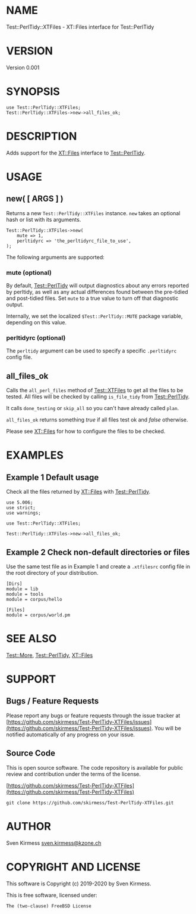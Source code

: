 # NAME

Test::PerlTidy::XTFiles - XT::Files interface for Test::PerlTidy

# VERSION

Version 0.001

# SYNOPSIS

    use Test::PerlTidy::XTFiles;
    Test::PerlTidy::XTFiles->new->all_files_ok;

# DESCRIPTION

Adds support for the [XT::Files](https://metacpan.org/pod/XT::Files) interface to [Test::PerlTidy](https://metacpan.org/pod/Test::PerlTidy).

# USAGE

## new( \[ ARGS \] )

Returns a new `Test::PerlTidy::XTFiles` instance. `new` takes an optional
hash or list with its arguments.

    Test::PerlTidy::XTFiles->new(
        mute => 1,
        perltidyrc => 'the_perltidyrc_file_to_use',
    );

The following arguments are supported:

### mute (optional)

By default, [Test::PerlTidy](https://metacpan.org/pod/Test::PerlTidy) will output diagnostics about any errors
reported by perltidy, as well as any actual differences found between the
pre-tidied and post-tidied files. Set `mute` to a true value to turn off
that diagnostic output.

Internally, we set the localized `$Test::PerlTidy::MUTE` package variable,
depending on this value.

### perltidyrc (optional)

The `perltidy` argument can be used to specify a specific `.perltidyrc`
config file.

## all\_files\_ok

Calls the `all_perl_files` method of [Test::XTFiles](https://metacpan.org/pod/Test::XTFiles) to get all the files to
be tested. All files will be checked by calling `is_file_tidy` from
[Test::PerlTidy](https://metacpan.org/pod/Test::PerlTidy).

It calls `done_testing` or `skip_all` so you can't have already called
`plan`.

`all_files_ok` returns something _true_ if all files test ok and _false_
otherwise.

Please see [XT::Files](https://metacpan.org/pod/XT::Files) for how to configure the files to be checked.

# EXAMPLES

## Example 1 Default usage

Check all the files returned by [XT::Files](https://metacpan.org/pod/XT::Files) with [Test::PerlTidy](https://metacpan.org/pod/Test::PerlTidy).

    use 5.006;
    use strict;
    use warnings;

    use Test::PerlTidy::XTFiles;

    Test::PerlTidy::XTFiles->new->all_files_ok;

## Example 2 Check non-default directories or files

Use the same test file as in Example 1 and create a `.xtfilesrc` config
file in the root directory of your distribution.

    [Dirs]
    module = lib
    module = tools
    module = corpus/hello

    [Files]
    module = corpus/world.pm

# SEE ALSO

[Test::More](https://metacpan.org/pod/Test::More), [Test::PerlTidy](https://metacpan.org/pod/Test::PerlTidy), [XT::Files](https://metacpan.org/pod/XT::Files)

# SUPPORT

## Bugs / Feature Requests

Please report any bugs or feature requests through the issue tracker
at [https://github.com/skirmess/Test-PerlTidy-XTFiles/issues](https://github.com/skirmess/Test-PerlTidy-XTFiles/issues).
You will be notified automatically of any progress on your issue.

## Source Code

This is open source software. The code repository is available for
public review and contribution under the terms of the license.

[https://github.com/skirmess/Test-PerlTidy-XTFiles](https://github.com/skirmess/Test-PerlTidy-XTFiles)

    git clone https://github.com/skirmess/Test-PerlTidy-XTFiles.git

# AUTHOR

Sven Kirmess <sven.kirmess@kzone.ch>

# COPYRIGHT AND LICENSE

This software is Copyright (c) 2019-2020 by Sven Kirmess.

This is free software, licensed under:

    The (two-clause) FreeBSD License
